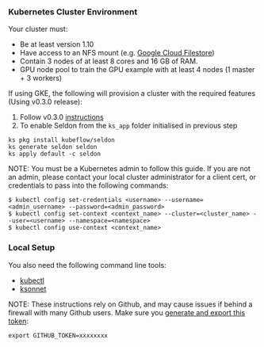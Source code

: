 ### Kubernetes Cluster Environment

Your cluster must:

- Be at least version 1.10
- Have access to an NFS mount (e.g. [Google Cloud Filestore](https://cloud.google.com/filestore/))
- Contain 3 nodes of at least 8 cores and 16 GB of RAM.
- GPU node pool to train the GPU example with at least 4 nodes (1 master + 3 workers)

If using GKE, the following will provision a cluster with the required features (Using v0.3.0 
release):

1. Follow v0.3.0 [instructions](https://v0-3.kubeflow.org/docs/started/getting-started-gke/)
2. To enable Seldon from the `ks_app` folder initialised in previous step
```
ks pkg install kubeflow/seldon
ks generate seldon seldon
ks apply default -c seldon
```

NOTE: You must be a Kubernetes admin to follow this guide. If you are not an admin, please contact your local cluster administrator for a client cert, or credentials to pass into the following commands:

```
$ kubectl config set-credentials <username> --username=<admin_username> --password=<admin_password>
$ kubectl config set-context <context_name> --cluster=<cluster_name> --user=<username> --namespace=<namespace>
$ kubectl config use-context <context_name>
```

### Local Setup

You also need the following command line tools:

- [kubectl](https://kubernetes.io/docs/tasks/tools/install-kubectl/)
- [ksonnet](https://ksonnet.io/#get-started)

NOTE: These instructions rely on Github, and may cause issues if behind a firewall with many Github users. Make sure you [generate and export this token](https://help.github.com/articles/creating-a-personal-access-token-for-the-command-line/):

```
export GITHUB_TOKEN=xxxxxxxx
```